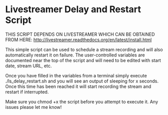 Livestreamer Delay and Restart Script
=================================

THIS SCRIPT DEPENDS ON LIVESTREAMER WHICH CAN BE OBTAINED FROM HERE: http://livestreamer.readthedocs.org/en/latest/install.html

This simple script can be used to schedule a stream recording and will also automatically restart it on failure.  The user-controlled variables are documented near the top of the script and will need to be edited with start date, stream URL, etc.

Once you have filled in the variables from a terminal simply execute ./ls_delay_restart.sh and you will see an output of sleeping for x seconds.  Once this time has been reached it will start recording the stream and restart if interrupted.  

Make sure you chmod +x the script before you attempt to execute it.  Any issues please let me know!
